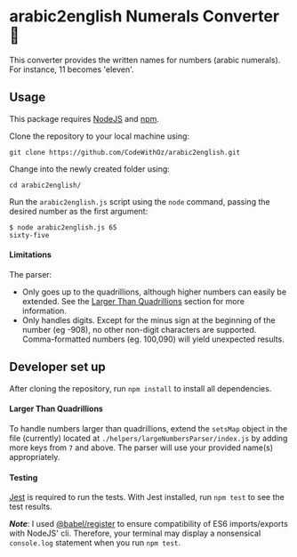 # arabic2english Numerals Converter 🔄

This converter provides the written names for numbers (arabic
numerals). For instance, 11 becomes 'eleven'.

## Usage

This package requires [NodeJS](https://nodejs.org) and
[npm](https://www.npmjs.com).

Clone the repository to your local machine using:

```
git clone https://github.com/CodeWithOz/arabic2english.git
```

Change into the newly created folder using:

```
cd arabic2english/
```

Run the `arabic2english.js` script using the `node` command, passing
the desired number as the first argument:

```
$ node arabic2english.js 65
sixty-five
```

#### Limitations

The parser:

- Only goes up to the quadrillions, although higher
  numbers can easily be extended. See the
  [Larger Than Quadrillions](#larger-than-quadrillions) section
  for more information.
- Only handles digits. Except for the minus sign at the beginning
  of the number (eg -908), no other non-digit characters are supported.
  Comma-formatted numbers (eg. 100,090) will yield unexpected results.

## Developer set up

After cloning the repository, run `npm install` to install all
dependencies.

#### Larger Than Quadrillions

To handle numbers larger than quadrillions, extend the `setsMap`
object in the file (currently) located at
`./helpers/largeNumbersParser/index.js` by adding more keys from `7`
and above. The parser will use your provided name(s) appropriately.

#### Testing

[Jest](https://jestjs.io) is required to run the tests. With Jest
installed, run `npm test` to see the test results.

**_Note_**: I used
[@babel/register](https://babeljs.io/docs/en/next/babel-register.html)
to ensure compatibility of ES6 imports/exports with NodeJS' cli.
Therefore, your terminal may display a nonsensical `console.log`
statement when you run `npm test`.
